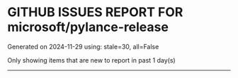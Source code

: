
# GITHUB ISSUES REPORT FOR microsoft/pylance-release


Generated on 2024-11-29 using: stale=30, all=False


Only showing items that are new to report in past 1 day(s)


---




















